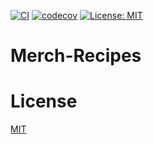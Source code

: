 [![CI](https://github.com/ramblin-rose/addon-QuickExchange/actions/workflows/ci.yml/badge.svg?branch=master)](https://github.com/ramblin-rose/addon-QuickExchange/actions/workflows/ci.yml)
[![codecov](https://codecov.io/gh/ramblin-rose/addon-QuickExchange/branch/master/graph/badge.svg?token=XG5CAZ6LIC)](https://codecov.io/gh/ramblin-rose/addon-QuickExchange)
[![License: MIT](https://img.shields.io/badge/License-MIT-yellow.svg)](https://github.com/ramblin-rose/addon-QuickExchange/blob/master/LICENSE)

# Merch-Recipes

# License

[MIT](https://github.com/ramblin-rose/MerchRecipes/blob/master/LICENSE)
